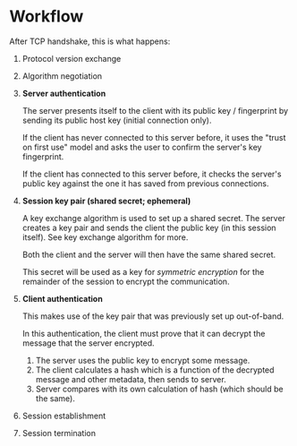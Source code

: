 # Workflow

After TCP handshake, this is what happens:

1. Protocol version exchange

2. Algorithm negotiation

3. **Server authentication**

    The server presents itself to the client with its public key / fingerprint by sending its public host key (initial connection only).

    If the client has never connected to this server before, it uses the "trust on first use" model and asks the user to confirm the server's key fingerprint.

    If the client has connected to this server before, it checks the server's public key against the one it has saved from previous connections.

5. **Session key pair (shared secret; ephemeral)**
    
    A key exchange algorithm is used to set up a shared secret. The server creates a key pair and sends the client the public key (in this session itself). See key exchange algorithm for more.

    Both the client and the server will then have the same shared secret.
    
    This secret will be used as a key for _symmetric encryption_ for the remainder of the session to encrypt the communication.
    
6. **Client authentication**
    
    This makes use of the key pair that was previously set up out-of-band.

    In this authentication, the client must prove that it can decrypt the message that the server encrypted.

    1. The server uses the public key to encrypt some message.
    2. The client calculates a hash which is a function of the decrypted message and other metadata, then sends to server.
    3. Server compares with its own calculation of hash (which should be the same).

7. Session establishment

8. Session termination
